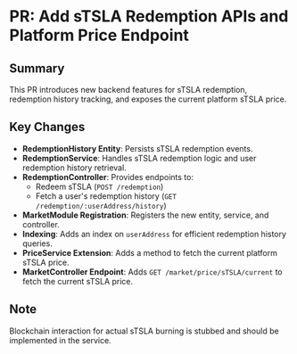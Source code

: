# PR: Add sTSLA Redemption APIs and Platform Price Endpoint

## Summary
This PR introduces new backend features for sTSLA redemption, redemption history tracking, and exposes the current platform sTSLA price.

## Key Changes
- **RedemptionHistory Entity**: Persists sTSLA redemption events.
- **RedemptionService**: Handles sTSLA redemption logic and user redemption history retrieval.
- **RedemptionController**: Provides endpoints to:
  - Redeem sTSLA (`POST /redemption`)
  - Fetch a user's redemption history (`GET /redemption/:userAddress/history`)
- **MarketModule Registration**: Registers the new entity, service, and controller.
- **Indexing**: Adds an index on `userAddress` for efficient redemption history queries.
- **PriceService Extension**: Adds a method to fetch the current platform sTSLA price.
- **MarketController Endpoint**: Adds `GET /market/price/sTSLA/current` to fetch the current sTSLA price.

## Note
Blockchain interaction for actual sTSLA burning is stubbed and should be implemented in the service. 